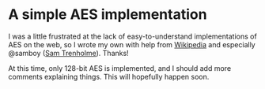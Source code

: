 # A simple AES implementation

I was a little frustrated at the lack of easy-to-understand
implementations of AES on the web, so I wrote my own with help from
[Wikipedia](http://en.wikipedia.org/Advanced_Encryption_Standard) and especially
@samboy ([Sam Trenholme](http://samiam.org/rijndael.html)). Thanks!

At this time, only 128-bit AES is implemented, and I should
add more comments explaining things. This will hopefully happen soon.
